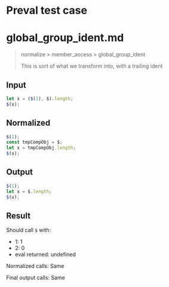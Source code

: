 # Preval test case

# global_group_ident.md

> normalize > member_access > global_group_ident
>
> This is sort of what we transform into, with a trailing ident

## Input

`````js filename=intro
let x = ($(1), $).length;
$(x);
`````

## Normalized

`````js filename=intro
$(1);
const tmpCompObj = $;
let x = tmpCompObj.length;
$(x);
`````

## Output

`````js filename=intro
$(1);
let x = $.length;
$(x);
`````

## Result

Should call `$` with:
 - 1: 1
 - 2: 0
 - eval returned: undefined

Normalized calls: Same

Final output calls: Same
